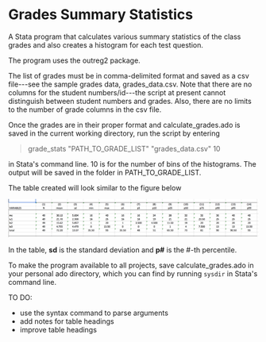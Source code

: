 # Grades Summary Statistics
A Stata program that calculates various summary statistics of the class grades and also creates a histogram for each test question.

The program uses the outreg2 package.

The list of grades must be in comma-delimited format and saved as a csv file---see the sample grades data, grades_data.csv. Note that there are no columns for the student numbers/id---the script at present cannot distinguish between student numbers and grades. Also, there are no limits to the number of grade columns in the csv file.

Once the grades are in their proper format and calculate_grades.ado is saved in the current working directory, run the script by entering

> grade_stats "PATH_TO_GRADE_LIST" "grades_data.csv" 10

in Stata's command line. 10 is for the number of bins of the histograms. The output will be saved in the folder in PATH_TO_GRADE_LIST.

The table created will look similar to the figure below

![alt text][table]

In the table, **sd** is the standard deviation and **p#** is the #-th percentile.

To make the program available to all projects, save calculate_grades.ado in your personal ado directory, which you can find by running `sysdir` in Stata's command line.

TO DO:
- use the syntax command to parse arguments
- add notes for table headings
- improve table headings

[table]: https://github.com/palpen/grades_sum_stats/blob/master/sample_table.png
